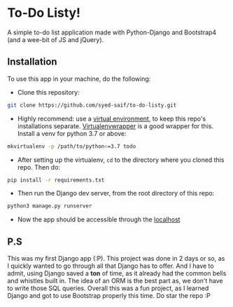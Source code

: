 # To-Do Listy!
A simple to-do list application made with Python-Django and Bootstrap4 (and a wee-bit of JS and jQuery).

## Installation
To use this app in your machine, do the following:

* Clone this repository:
```bash
git clone https://github.com/syed-saif/to-do-listy.git
```
* Highly recommend: use a [virtual environment](https://pypi.org/project/virtualenv/ "Virtualenv"), to keep this repo's installations separate. [Virtualenvwrapper](https://virtualenvwrapper.readthedocs.io/en/latest/ "Virtualenvwrapper") is a good wrapper for this. Install a venv for python 3.7 or above:
```bash
mkvirtualenv -p /path/to/python<=3.7 todo
```
* After setting up the virtualenv, `cd` to the directory where you cloned this repo. Then do:
```bash
pip install -r requirements.txt
```
* Then run the Django dev server, from the root directory of this repo:
```bash
python3 manage.py runserver
```
* Now the app should be accessible through the [localhost](http://localhost:8000)


## P.S
This was my first Django app (:P). This project was done in 2 days or so, as I quickly wanted to go through all that Django has to offer. And I have to admit, using Django saved a **ton** of time, as it already had the common bells and whistles built in. The idea of an ORM is the best part as, we don't have to write those SQL queries. Overall this was a fun project, as I learned Django and got to use Bootstrap properly this time.
Do star the repo :P 
 
